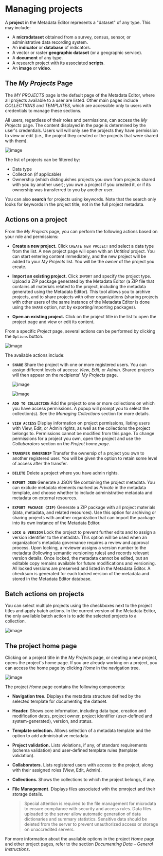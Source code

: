 # Managing projects

A **project** in the Metadata Editor represents a "dataset" of any type. This may include:
- A **microdataset** obtained from a survey, census, sensor, or administrative data recording system.
- An **indicator** or **database** of indicators.
- A vector or raster **geographic dataset** (or a geographic service).
- A **document** of any type.
- A research project with its associated **scripts**.
- An **image** or **video**.

## The *My Projects* Page

The *MY PROJECTS* page is the default page of the Metadata Editor, where all projects available to a user are listed. Other main pages include *COLLECTIONS* and *TEMPLATES*, which are accessible only to users with credentials to manage these sections.

All users, regardless of their roles and permissions, can access the *My Projects* page. The content displayed in the page is determined by the user's credentials. Users will will only see the projects they have permission to view or edit (i.e., the project they created or the projects that were shared with them).

![image](img/ME_UG_v1-0-0_managing_projects_projects_list_page.png)

The list of projects can be filtered by:
- Data type
- Collection (if applicable)
- Ownership (which distinguishes projects you own from projects shared with you by another user); you own a project if you created it, or if its ownership was transferred to you by another user.

You can also **search** for projects using keywords. Note that the search only looks for keywords in the project title, not in the full project metadata.


## Actions on a project

From the *My Projects* page, you can perform the following actions based on your role and permissions:

- **Create a new project.** Click `CREATE NEW PROJECT` and select a data type from the list. A new project page will open with an *Untitled* project. You can start entering content immediately, and the new project will be added to your *My Projects* list. You will be the *owner* of the project you create.

- **Import an existing project.** Click `IMPORT` and specify the project type. Upload a ZIP package generated by the Metadata Editor (a ZIP file that contains all materials related to the project, including the metadata generated using the Metadata Editor). This tool allows you to archive projects, and to share projects with other organizations (sharing projects with other users of the same instance of the Metadata Editor is done using the `SHARE` option, not by exporting/importing packages).

- **Open an existing project.** Click on the project title in the list to open the project page and view or edit its content.


From a specific *Project* page, several actions can be performed by clicking the `Options` button.

  ![image](img/ME_UG_v1-0-0_managing_projects_actions_on_project.png)

The available actions include:

- **`SHARE`** Share the project with one or more registered users. You can assign different levels of access: *View*, *Edit*, or *Admin*. Shared projects will then appear on the recipients' *My Projects* page.
    
    ![image](img/ME_UG_v1-0-0_managing_projects_share_project.png)

    ![image](img/ME_UG_v1-0-0_managing_projects_actions_on_project_list.png)
  
- **`ADD TO COLLECTION`** Add the project to one or more collections on which you have access permissions. A popup will prompt you to select the collection(s). See the *Managing Collections* section for more details.

- **`VIEW ACCESS`** Display information on project permissions, listing users with View, Edit, or Admin rights, as well as the collections the project belongs to. Permissions cannot be modified from this page. To change permissions for a project you own, open the project and use the *Collaborators* section on the *Project home page*.

- **`TRANSFER OWNERSHIP`** Transfer the ownersip of a project you own to another registered user. You will be given the option to retain some level of access after the transfer.

- **`DELETE`** Delete a project where you have admin rights.

- **`EXPORT JSON`** Generate a JSON file containing the project metadata. You can exclude metadata elements marked as *Private* in the metadata template, and choose whether to include administrative metadata and metadata on external resources.

- **`EXPORT PACKAGE (ZIP)`** Generate a ZIP package with all project materials (data, metadata, and related resources). Use this option for archiving or sharing projects with another organization that can import the package into its own instance of the Metadata Editor.

- **`LOCK & VERSION`** Lock the project to prevent further edits and to assign a version identifier to the metadata. This option will be used when an organization's metadata governance requires a review and approval process. Upon locking, a reviewer assigns a version number to the metadata (following semantic versioning rules) and records relevant version details. Once locked, the metadata cannot be edited, but an editable copy remains available for future modifications and versioning. All locked versions are preserved and listed in the Metadata Editor. A checksum is generated for each locked version of the metadata and stored in the Metadata Editor database.


## Batch actions on projects

You can select multiple projects using the checkboxes next to the project titles and apply batch actions. In the current version of the Metadata Editor, the only available batch action is to add the selected projects to a collection.

![image](img/ME_UG_v1-0-0_managing_projects_batch_action.png)


## The project home page

Clicking on a project title in the *My Projects* page, or creating a new project, opens the project's home page. If you are already working on a project, you can access the home page by clicking *Home* in the navigation tree.

![image](img/ME_UG_v1-0-0_managing_projects_project_home_page.png)

The project *Home* page contains the following components:

- **Navigation tree.** Displays the metadata structure defined by the selected template for documenting the dataset.

- **Header.** Shows core information, including data type, creation and modification dates, project owner, project identifier (user-defined and system-generated), version, and status.

- **Template selection.** Allows selection of a metadata template and the option to add administrative metadata.

- **Project validation.** Lists violations, if any, of standard requirements (schema validation) and user-defined template rules (template validation).

- **Collaborators.** Lists registered users with access to the project, along with their assigned roles (View, Edit, Admin).

- **Collections.** Shows the collections to which the project belongs, if any.

- **File Management.** Displays files associated with the pmroject and their storage details.

  > Special attention is required to the file management for microdata to ensure compliance with security and access rules. Data files uploaded to the server allow automatic generation of data dictionaries and summary statistics. Sensitive data should be deleted from the server to prevent unauthorized access or storage on unaccredited servers.

For more information about the available options in the project *Home* page and other project pages, refer to the section *Documenting Data – General Instructions*.
